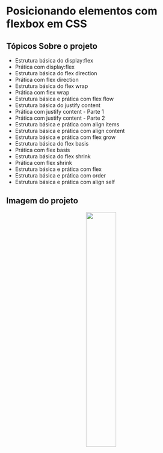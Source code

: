 # Posicionando elementos com flexbox em CSS

## Tópicos Sobre o projeto

- Estrutura básica do display:flex
- Prática com display:flex
- Estrutura básica do flex direction
- Prática com flex direction
- Estrutura básica do flex wrap
- Prática com flex wrap
- Estrutura básica e prática com flex flow
- Estrutura básica do justify content
- Prática com justify content - Parte 1
- Prática com justify content - Parte 2
- Estrutura básica e prática com align items
- Estrutura básica e prática com align content
- Estrutura básica e prática com flex grow
- Estrutura básica do flex basis
- Prática com flex basis
- Estrutura básica do flex shrink
- Prática com flex shrink
- Estrutura básica e prática com flex
- Estrutura básica e prática com order
- Estrutura básica e prática com align self


## Imagem do projeto


<div align="center">
   <img src="https://user-images.githubusercontent.com/21322867/163660194-26f92eb9-4bb9-46ac-9e26-39a633b79201.png" width=40% />
</div>
